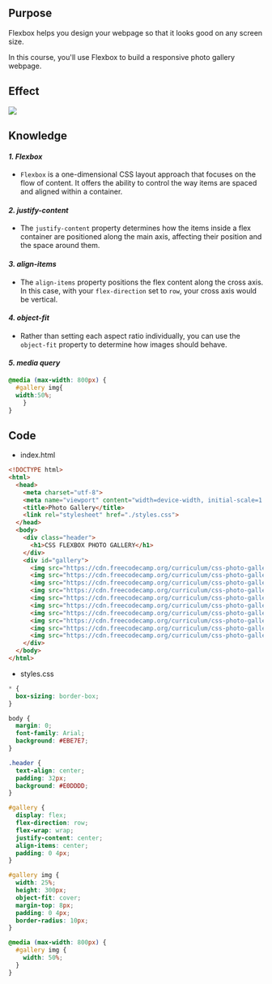## Purpose

Flexbox helps you design your webpage so that it looks good on any screen size.

In this course, you'll use Flexbox to build a responsive photo gallery webpage.



## Effect

![](https://tva1.sinaimg.cn/large/e6c9d24egy1h4nnw1ts3lj21am0u0gqu.jpg)



## Knowledge

#### *1. Flexbox*

- `Flexbox` is a one-dimensional CSS layout approach that focuses on the flow of content. It offers the ability to control the way items are spaced and aligned within a container.

#### *2. justify-content*

- The `justify-content` property determines how the items inside a flex container are positioned along the main axis, affecting their position and the space around them.

#### *3. align-items*

- The `align-items` property positions the flex content along the cross axis. In this case, with your `flex-direction` set to `row`, your cross axis would be vertical.

#### *4. object-fit*

-  Rather than setting each aspect ratio individually, you can use the `object-fit` property to determine how images should behave.

#### *5. media query*

```css
@media (max-width: 800px) {
  #gallery img{
  width:50%;
	}
}
```



## Code

- index.html

```html
<!DOCTYPE html>
<html>
  <head>
    <meta charset="utf-8">
    <meta name="viewport" content="width=device-width, initial-scale=1.0">
    <title>Photo Gallery</title>
    <link rel="stylesheet" href="./styles.css">
  </head>
  <body>
    <div class="header">
      <h1>CSS FLEXBOX PHOTO GALLERY</h1>
    </div>
    <div id="gallery">
      <img src="https://cdn.freecodecamp.org/curriculum/css-photo-gallery/1.jpg"/>
      <img src="https://cdn.freecodecamp.org/curriculum/css-photo-gallery/2.jpg"/>
      <img src="https://cdn.freecodecamp.org/curriculum/css-photo-gallery/3.jpg"/>
      <img src="https://cdn.freecodecamp.org/curriculum/css-photo-gallery/4.jpg"/>
      <img src="https://cdn.freecodecamp.org/curriculum/css-photo-gallery/5.jpg"/>
      <img src="https://cdn.freecodecamp.org/curriculum/css-photo-gallery/6.jpg"/>
      <img src="https://cdn.freecodecamp.org/curriculum/css-photo-gallery/7.jpg"/>
      <img src="https://cdn.freecodecamp.org/curriculum/css-photo-gallery/8.jpg"/>
      <img src="https://cdn.freecodecamp.org/curriculum/css-photo-gallery/9.jpg"/>
      <img src="https://cdn.freecodecamp.org/curriculum/css-photo-gallery/10.jpg"/>
    </div>
  </body>
</html>
```

- styles.css

```css
* {
  box-sizing: border-box;
}

body {
  margin: 0;
  font-family: Arial;
  background: #EBE7E7;
}

.header {
  text-align: center;
  padding: 32px;
  background: #E0DDDD;
}

#gallery {
  display: flex;
  flex-direction: row;
  flex-wrap: wrap;
  justify-content: center;
  align-items: center;
  padding: 0 4px;
}

#gallery img {
  width: 25%;
  height: 300px;
  object-fit: cover;
  margin-top: 8px;
  padding: 0 4px;
  border-radius: 10px;
}

@media (max-width: 800px) {
  #gallery img {
    width: 50%;
  }
}
```

